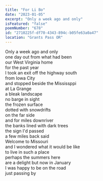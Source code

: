 ```yaml
---
title: "For Li Bo"
date: "2023-01-05"
excerpt: "Only a week ago and only"
isFeatured: "false"
poemNumber: "678"
id: "2710225f-df70-4343-894c-b05fe63a0a47"
location: "Grants Pass OR"
---
```


Only a week ago and only  
one day out from what had been  
our West Virginia home  
for the past year  
I took an exit off the highway south  
from Iowa City  
and stopped beside the Mississppi  
at La Grange  
a bleak landscape  
no barge in sight  
the frozen surface  
dotted with snowdrifts  
on the far side  
and for miles downriver  
the banks lined with dark trees  
the sign I'd passed  
a few miles back said  
Welcome to Missouri  
and I wondered what it would be like  
to live in such a place  
perhaps the summers here  
are a delight but now in January  
I was happy to be on the road  
just passing by
